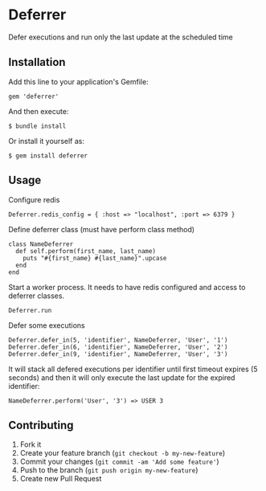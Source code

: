 # Deferrer

Defer executions and run only the last update at the scheduled time



## Installation

Add this line to your application's Gemfile:

    gem 'deferrer'

And then execute:

    $ bundle install

Or install it yourself as:

    $ gem install deferrer



## Usage

Configure redis

    Deferrer.redis_config = { :host => "localhost", :port => 6379 }


Define deferrer class (must have perform class method)

    class NameDeferrer
      def self.perform(first_name, last_name)
        puts "#{first_name} #{last_name}".upcase
      end
    end


Start a worker process. It needs to have redis configured and access to deferrer classes.

    Deferrer.run


Defer some executions

    Deferrer.defer_in(5, 'identifier', NameDeferrer, 'User', '1')
    Deferrer.defer_in(6, 'identifier', NameDeferrer, 'User', '2')
    Deferrer.defer_in(9, 'identifier', NameDeferrer, 'User', '3')


It will stack all defered executions per identifier until first timeout expires (5 seconds) and then it will only execute the last update for the expired identifier:

    NameDeferrer.perform('User', '3') => USER 3



## Contributing

1. Fork it
2. Create your feature branch (`git checkout -b my-new-feature`)
3. Commit your changes (`git commit -am 'Add some feature'`)
4. Push to the branch (`git push origin my-new-feature`)
5. Create new Pull Request
